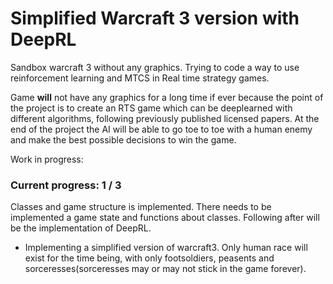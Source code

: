 # Simplified Warcraft 3 version with DeepRL
Sandbox warcraft 3 without any graphics. Trying to code a way to use reinforcement learning and MTCS in Real time strategy games.

Game **will** not have any graphics for a long time if ever because the point of the project is to create an RTS game which can be deeplearned with different
algorithms, following previously published licensed papers. At the end of the project the AI will be able to go toe to toe with a human enemy and make the best
possible decisions to win the game.

Work in progress:
### Current progress: 1 / 3
Classes and game structure is implemented. There needs to be implemented a game state and functions about classes. Following after will be
the implementation of DeepRL.


- Implementing a simplified version of warcraft3. Only human race will exist for the time being, with only footsoldiers, peasents and sorceresses(sorceresses
may or may not stick in the game forever). 
